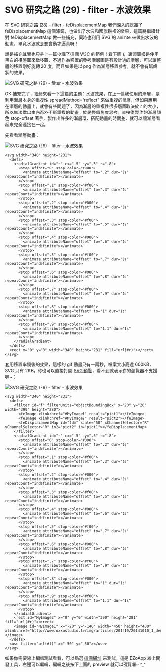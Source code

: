 # SVG 研究之路 (29) - filter - 水波效果  

在 [SVG 研究之路 (28) - filter - feDisplacementMap](http://www.oxxostudio.tw/articles/201410/svg-28-filter-feDisplacementMap.html) 我們深入的認識了 feDisplacementMap 這個濾鏡，也做出了水波和國旗皺褶的效果，這篇將繼續針對 feDisplacementMap 做一些補充，同時也利用 SVG 的 animte 來做出水波的動畫，畢竟水波就是要會動才逼真呀！

說是補充其實也只是上一篇少講了這個 [W3C 的範例](http://www.w3.org/Graphics/SVG/Test/20030813/htmlframe/full-filters-displace-01-f.html) ( 看下圖 )，裏頭同樣是使用黑白的棋盤圖來做移置，不過作為移置的參考漸層圖是有設計過的漸層，可以讓整體的移置剛好旋轉 20 度，而且如果是以 png 作為漸層移置參考，就不會有鋸齒狀的效果。

![SVG 研究之路 (29) - filter - 水波效果](/img/articles/201410/20141010_1_02.png)

OK 補充完了，繼續來看一下這篇的主題：水波效果，在上一篇我使用的漸層，是利用漸層本身的重複性 spreadMethod="reflect" 來做重複的漸層，但如果應用在漸層的動畫上，就會有些問題了，因為漸層的重複性很多層面取決於 r 的大小，所以無法做出由內而外不斷重複的動畫，於是換個角度思考，直接從製作的漸層顏色 stop-offset 著手，製作出許多的漸層環，搭配動畫的時間差，就可以讓漸層看起來完全連接在一起。

先看看漸層動畫：

![SVG 研究之路 (29) - filter - 水波效果](/img/articles/201410/20141010_1_03.gif)

    <svg width="340" height="231">
      <defs>
        <radialGradient id="r" cx=".5" cy=".5" r=".8">
          <stop offset="0" stop-color="#000">
            <animate attributeName="offset" to=".2" dur="1s" repeatCount="indefinite"></animate>
          </stop>
          <stop offset=".1" stop-color="#f00">
            <animate attributeName="offset" to=".3" dur="1s" repeatCount="indefinite"></animate>
          </stop>
          <stop offset=".2" stop-color="#000">
            <animate attributeName="offset" to=".4" dur="1s" repeatCount="indefinite"></animate>
          </stop>
          <stop offset=".3" stop-color="#f00">
            <animate attributeName="offset" to=".5" dur="1s" repeatCount="indefinite"></animate>
          </stop>
          <stop offset=".4" stop-color="#000">
            <animate attributeName="offset" to=".6" dur="1s" repeatCount="indefinite"></animate>
          </stop>
          <stop offset=".5" stop-color="#f00">
            <animate attributeName="offset" to=".7" dur="1s" repeatCount="indefinite"></animate>
          </stop>
          <stop offset=".6" stop-color="#000">
            <animate attributeName="offset" to=".8" dur="1s" repeatCount="indefinite"></animate>
          </stop>
          <stop offset=".7" stop-color="#f00">
            <animate attributeName="offset" to=".9" dur="1s" repeatCount="indefinite"></animate>
          </stop>
          <stop offset=".8" stop-color="#000">
            <animate attributeName="offset" to="1" dur="1s" repeatCount="indefinite"></animate>
          </stop>
          <stop offset=".9" stop-color="#f00">
            <animate attributeName="offset" to="1.1" dur="1s" repeatCount="indefinite"></animate>
          </stop>
        </radialGradient>
      </defs>
      <rect x="0" y="0" width="340" height="231" fill="url(#r)"></rect>
    </svg>

套用移置率鏡後的效果，這樣的 gif 動畫只有一兩秒，檔案大小高達 600KB，SVG 只有 2KB，你也可以直接打開 [SVG 預覽](/img/articles/201410/20141010_1_demo.svg)，看不到就表示你的瀏覽器不支援喔~：

![SVG 研究之路 (29) - filter - 水波效果](/img/articles/201410/svg-29-filter-water-ripple.gif)

    <svg width="340" height="231">
      <defs>
        <filter id="f" filterUnits="objectBoundingBox" x="20" y="20" width="390" height="280">
          <feImage xlink:href="#MyImage1" result="pict1"></feImage>
          <feImage xlink:href="#MyImage2" result="pict2"></feImage>
          <feDisplacementMap id="fdm" scale="50" xChannelSelector="R" yChannelSelector="R" in2="pict2" in="pict1"></feDisplacementMap>
        </filter>
        <radialGradient id="r" cx=".5" cy=".5" r=".8">
          <stop offset="0" stop-color="#000">
            <animate attributeName="offset" to=".2" dur="1s" repeatCount="indefinite"></animate>
          </stop>
          <stop offset=".1" stop-color="#f00">
            <animate attributeName="offset" to=".3" dur="1s" repeatCount="indefinite"></animate>
          </stop>
          <stop offset=".2" stop-color="#000">
            <animate attributeName="offset" to=".4" dur="1s" repeatCount="indefinite"></animate>
          </stop>
          <stop offset=".3" stop-color="#f00">
            <animate attributeName="offset" to=".5" dur="1s" repeatCount="indefinite"></animate>
          </stop>
          <stop offset=".4" stop-color="#000">
            <animate attributeName="offset" to=".6" dur="1s" repeatCount="indefinite"></animate>
          </stop>
          <stop offset=".5" stop-color="#f00">
            <animate attributeName="offset" to=".7" dur="1s" repeatCount="indefinite"></animate>
          </stop>
          <stop offset=".6" stop-color="#000">
            <animate attributeName="offset" to=".8" dur="1s" repeatCount="indefinite"></animate>
          </stop>
          <stop offset=".7" stop-color="#f00">
            <animate attributeName="offset" to=".9" dur="1s" repeatCount="indefinite"></animate>
          </stop>
          <stop offset=".8" stop-color="#000">
            <animate attributeName="offset" to="1" dur="1s" repeatCount="indefinite"></animate>
          </stop>
          <stop offset=".9" stop-color="#f00">
            <animate attributeName="offset" to="1.1" dur="1s" repeatCount="indefinite"></animate>
          </stop>
        </radialGradient>
        <rect id="MyImage2" x="0" y="0" width="390" height="281" fill="url(#r)"></rect>
        <image id="MyImage1" x="-20" y="-140" width="450" height="400" xlink:href="http://www.oxxostudio.tw/img/articles/201410/20141010_1_demo.jpg"></image>
      </defs>
      <use filter="url(#f)" x="-50" y="-50"></use>
    </svg>

如果你需要線上編輯測試看看，可以點選 [這個網址](http://jqmdesigner.appspot.com/designer.html#&ref=4811103238356992) 來測試，這是 EZoApp 線上開發工具，右邊可以編輯，編輯之後按下上面的 preview 就可以預覽囉~ ^_^
